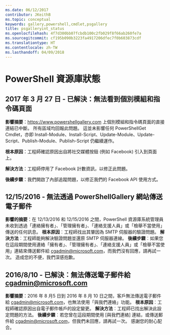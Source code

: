 ```yaml
---
ms.date: 06/12/2017
contributor: JKeithB
ms.topic: conceptual
keywords: gallery,powershell,cmdlet,psgallery
title: psgalleryint_status
ms.openlocfilehash: 4f7d300bb07fcbdb100c2fb029f8f66ab260fe7a
ms.sourcegitcommit: cf195b090b3223fa4917206dfec7f0b603873cdf
ms.translationtype: HT
ms.contentlocale: zh-TW
ms.lasthandoff: 04/09/2018
---
```

<a name="powershell-gallery-status"></a>PowerShell 資源庫狀態
=========================

## <a name="03272017---resolved-unable-to-see-individual-module-and-script-pages"></a>2017 年 3 月 27 日 - 已解決：無法看到個別模組和指令碼頁面

__影響摘要__：https://www.powershellgallery.com 上個別模組和指令碼頁面的直接連結已中斷。 所有區域均回報此問題。 這並未影響任何 PowerShellGet Cmdlet，亦即 Install-Module、Install-Script、Update-Module、Update-Script、Publish-Module、Publish-Script 仍繼續運作。

__根本原因__：工程師確認原因出自將社交媒體按鈕 (例如 Facebook) 引入到頁面上。

__解決方法__：工程師停用了 Facebook 計數資訊，以修正此問題。

__後續步驟__：我們開啟了內部追蹤問題，以修正我們的 Facebook API 使用方式。

## <a name="12152016---unable-to-send-emails-via-powershellgallery-website"></a>12/15/2016 - 無法透過 PowerShellGallery 網站傳送電子郵件

__影響的摘要__：在 12/13/2016 和 12/15/2016 之間，PowerShell 資源庫系統管理員未收到透過「連絡擁有者」、「管理擁有者」、「連絡支援人員」或「檢舉不當使用」傳送的任何訊息。
__根本原因__︰工程師找出其肇因為 SMTP 伺服器的驗證問題。
__解決方法__︰工程師能夠解決驗證問題並還原 SMTP 伺服器連線。
__後續步驟__︰如果您在這段期間使用連絡「擁有者」、「管理擁有者」、「連絡支援人員」或「檢舉不當使用」連結來傳送郵件給 cgadmin@microsoft.com，而我們沒有回應，請再試一次。 造成您的不便，我們深感抱歉。


## <a name="8102016---resolved-unable-to-send-emails-to-cgadminmicrosoftcom"></a>2016/8/10 - 已解決︰無法傳送電子郵件給 cgadmin@microsoft.com
__影響摘要__：2016 年 8 月5 日到 2016 年 8 月 10 日之間，客戶無法傳送電子郵件給 cgadmin@microsoft.com，也無法使用「與我們連絡」功能。
__根本原因__︰工程師確認原因出自電子郵件帳戶的設定變更。
__解決方法__︰工程師已找出解決此設定問題的方法。
__後續步驟__︰若您曾在這段期間使用 [與我們連絡] 連結，或傳送郵件給 cgadmin@microsoft.com，但我們未回應，請再試一次。 感謝您的耐心配合。